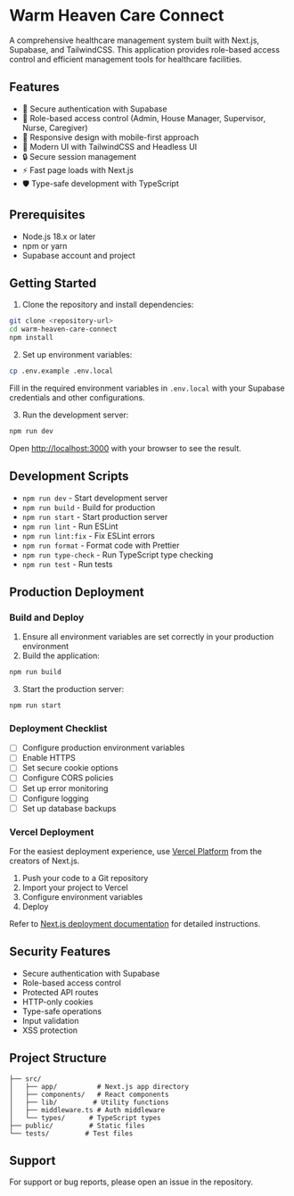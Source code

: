# Warm Heaven Care Connect

A comprehensive healthcare management system built with Next.js, Supabase, and TailwindCSS. This application provides role-based access control and efficient management tools for healthcare facilities.

## Features

- 🔐 Secure authentication with Supabase
- 👥 Role-based access control (Admin, House Manager, Supervisor, Nurse, Caregiver)
- 📱 Responsive design with mobile-first approach
- 🎨 Modern UI with TailwindCSS and Headless UI
- 🔒 Secure session management
- ⚡ Fast page loads with Next.js
- 🛡️ Type-safe development with TypeScript

## Prerequisites

- Node.js 18.x or later
- npm or yarn
- Supabase account and project

## Getting Started

1. Clone the repository and install dependencies:

```bash
git clone <repository-url>
cd warm-heaven-care-connect
npm install
```

2. Set up environment variables:

```bash
cp .env.example .env.local
```

Fill in the required environment variables in `.env.local` with your Supabase credentials and other configurations.

3. Run the development server:

```bash
npm run dev
```

Open [http://localhost:3000](http://localhost:3000) with your browser to see the result.

## Development Scripts

- `npm run dev` - Start development server
- `npm run build` - Build for production
- `npm run start` - Start production server
- `npm run lint` - Run ESLint
- `npm run lint:fix` - Fix ESLint errors
- `npm run format` - Format code with Prettier
- `npm run type-check` - Run TypeScript type checking
- `npm run test` - Run tests

## Production Deployment

### Build and Deploy

1. Ensure all environment variables are set correctly in your production environment
2. Build the application:
```bash
npm run build
```

3. Start the production server:
```bash
npm run start
```

### Deployment Checklist

- [ ] Configure production environment variables
- [ ] Enable HTTPS
- [ ] Set secure cookie options
- [ ] Configure CORS policies
- [ ] Set up error monitoring
- [ ] Configure logging
- [ ] Set up database backups

### Vercel Deployment

For the easiest deployment experience, use [Vercel Platform](https://vercel.com/new) from the creators of Next.js.

1. Push your code to a Git repository
2. Import your project to Vercel
3. Configure environment variables
4. Deploy

Refer to [Next.js deployment documentation](https://nextjs.org/docs/app/building-your-application/deploying) for detailed instructions.

## Security Features

- Secure authentication with Supabase
- Role-based access control
- Protected API routes
- HTTP-only cookies
- Type-safe operations
- Input validation
- XSS protection

## Project Structure

```
├── src/
│   ├── app/          # Next.js app directory
│   ├── components/   # React components
│   ├── lib/         # Utility functions
│   ├── middleware.ts # Auth middleware
│   └── types/      # TypeScript types
├── public/         # Static files
└── tests/         # Test files
```

## Support

For support or bug reports, please open an issue in the repository.
